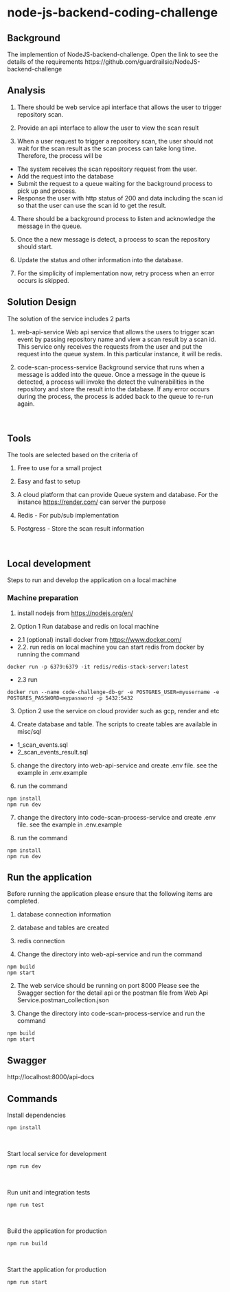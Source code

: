 # node-js-backend-coding-challenge


<h2>Background</h2>
The implemention of NodeJS-backend-challenge. Open the link to see the details of the requirements https://github.com/guardrailsio/NodeJS-backend-challenge

<br/>

<h2>Analysis</h2>

1. There should be web service api interface that allows the user to trigger repository scan.

2. Provide an api interface to allow the user to view the scan result

3. When a user request to trigger a repository scan, the user should not wait for the scan result as the scan process can take long time. Therefore, the process will be
  * The system receives the scan repository request from the user.
  * Add the request into the database
  * Submit the request to a queue waiting for the background process to pick up and process.
  * Response the user with http status of 200 and data including the scan id so that the user can use the scan id to get the result.

4. There should be a background process to listen and acknowledge the message in the queue.

5. Once the a new message is detect, a process to scan the repository should start.

6. Update the status and other information into the database.

7. For the simplicity of implementation now, retry process when an error occurs is skipped.

<h2>Solution Design</h2>
The solution of the service includes 2 parts

1. web-api-service
Web api service that allows the users to trigger scan event by passing repository name and view a scan result by a scan id. This service only receives the requests from the user and put the request into the queue system. In this particular instance, it will be redis.

2. code-scan-process-service
Background service that runs when a message is added into the queue. Once a message in the queue is detected, a process will invoke the detect the vulnerabilities in the repository and store the result into the database. If any error occurs during the process, the process is added back to the queue to re-run again.

<br/>

<h2>Tools</h2>
The tools are selected based on the criteria of

1. Free to use for a small project
2. Easy and fast to setup
3. A cloud platform that can provide Queue system and database. For the instance https://render.com/ can server the purpose

4. Redis - For pub/sub implementation
5. Postgress - Store the scan result information

<br/>

<h2>Local development</h2>
Steps to run and develop the application on a local machine

<br/>
<h3>Machine preparation</h3>

1. install nodejs from https://nodejs.org/en/

2. Option 1 Run database and redis on local machine
  
  * 2.1 (optional) install docker from https://www.docker.com/
  * 2.2. run redis on local machine you can start redis from docker by running the command

  ```
  docker run -p 6379:6379 -it redis/redis-stack-server:latest
  ```
  * 2.3 run 
  ```
  docker run --name code-challenge-db-gr -e POSTGRES_USER=myusername -e POSTGRES_PASSWORD=mypassword -p 5432:5432 
  ```

3. Option 2 use the service on cloud provider such as gcp, render and etc

4. Create database and table. The scripts to create tables are available in misc/sql
 * 1_scan_events.sql
 * 2_scan_events_result.sql

5. change the directory into web-api-service and create .env file. see the example in .env.example

6. run the command
  ```
  npm install
  npm run dev
  ```

7. change the directory into code-scan-process-service and create .env file. see the example in .env.example

8. run the command
  ```
  npm install
  npm run dev
  ```

<h2>Run the application</h2>
Before running the application please ensure that the following items are completed.

1. database connection information

2. database and tables are created

3. redis connection

1. Change the directory into web-api-service and run the command

  ```
  npm build
  npm start
  ```

2. The web service should be running on port 8000
Please see the Swagger section for the detail api or the postman file from
Web Api Service.postman_collection.json


3. Change the directory into code-scan-process-service and run the command

  ```
  npm build
  npm start
  ```


<h2>Swagger</h2>

http://localhost:8000/api-docs

<h2>Commands</h2>

Install dependencies
```
npm install
```
<br/>

Start local service for development
```
npm run dev
```
<br/>

Run unit and integration tests
```
npm run test
```
<br/>

Build the application for production
```
npm run build
```
<br/>

Start the application for production
```
npm run start
```